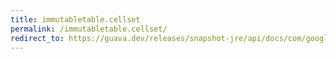 ```yaml
---
title: immutabletable.cellset
permalink: /immutabletable.cellset/
redirect_to: https://guava.dev/releases/snapshot-jre/api/docs/com/google/common/collect/ImmutableTable.html#cellSet--
---
```

